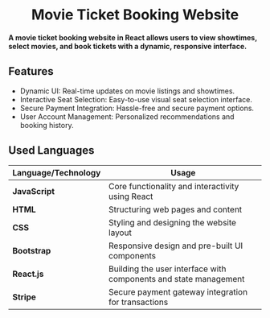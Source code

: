 <h1  style="text-align:center">  Movie Ticket Booking Website</h1>
<h4> 
A movie ticket booking website in React allows users to view showtimes, select movies, and book tickets with a dynamic, responsive interface.
</h4>
<h2> Features</h2>
<ul>
  
<li>Dynamic UI: Real-time updates on movie listings and showtimes.</li>
<li>Interactive Seat Selection: Easy-to-use visual seat selection interface.</li><li>Secure Payment Integration: Hassle-free and secure payment options.</li><li>
User Account Management: Personalized recommendations and booking history.</li>

</ul>
<h2>Used Languages</h2>
<p>

| **Language/Technology** | **Usage**                                      |
|-------------------------|------------------------------------------------|
| **JavaScript**           | Core functionality and interactivity using React |
| **HTML**                 | Structuring web pages and content               |
| **CSS**                  | Styling and designing the website layout       |
| **Bootstrap**            | Responsive design and pre-built UI components   |
| **React.js**             | Building the user interface with components and state management |
| **Stripe**               | Secure payment gateway integration for transactions |
  
</p>

